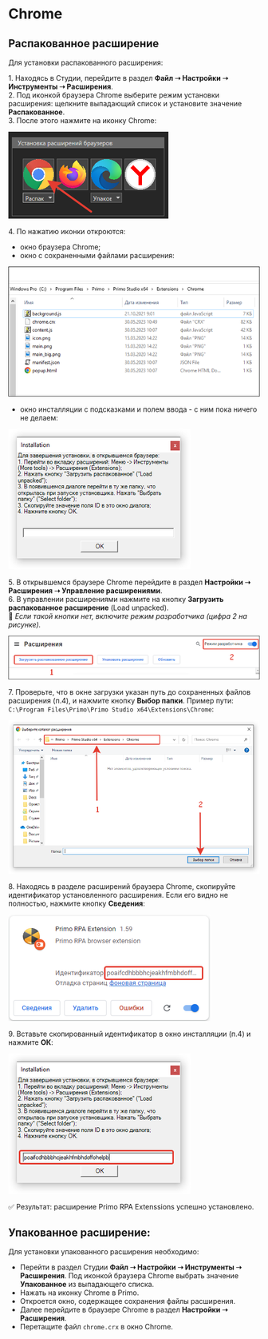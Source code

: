# Chrome

## Распакованное расширение

Для установки распакованного расширения:

1\. Находясь в Студии, перейдите в раздел **Файл ➝ Настройки ➝ Инструменты ➝ Расширения**.\
2\. Под иконкой браузера Chrome выберите режим установки расширения: щелкните выпадающий список и установите значение **Распакованное**.\
3\. После этого нажмите на иконку Chrome:

  ![](../../../.gitbook/assets/chrome-icon.png)

4\. По нажатию иконки откроются:
  * окно браузера Chrome;
  * окно с сохраненными файлами расширения:
 
 ![](../../../.gitbook/assets/chrome-files-list.png)
   
  * окно инсталляции с подсказками и полем ввода - с ним пока ничего не делаем:
 
 ![](../../../.gitbook/assets/chrome-install-id.png)

5\. В открывшемся браузере Chrome перейдите в раздел **Настройки ➝ Расширения ➝ Управление расширениями**.\
6\. В управлении расширениями нажмите на кнопку **Загрузить распакованное расширение** (Load unpacked).\
    :small_blue_diamond: *Если такой кнопки нет, включите режим разработчика (цифра 2 на рисунке).*

 ![](../../../.gitbook/assets/chrome-extensions.png)

7\. Проверьте, что в окне загрузки указан путь до сохраненных файлов расширения (п.4), и нажмите кнопку **Выбор папки**. Пример пути: `C:\Program Files\Primo\Primo Studio x64\Extensions\Chrome`:

 ![](../../../.gitbook/assets/extensions-path-chrome.png)

8\. Находясь в разделе расширений браузера Chrome, скопируйте идентификатор установленного расширения. Если его видно не полностью, нажмите кнопку **Сведения**:

 ![](../../../.gitbook/assets/id-extensions-chrome.png)

9\. Вставьте скопированный идентификатор в окно инсталляции (п.4) и нажмите **ОК**:

 ![](../../../.gitbook/assets/install-id-extensions-chrome.png)

:white_check_mark: Результат: расширение Primo RPA Extenssions успешно установлено.

## Упакованное расширение:

Для установки упакованного расширения необходимо:

* Перейти в раздел Студии **Файл ➝ Настройки ➝ Инструменты ➝ Расширения**. Под иконкой браузера Chrome выбрать значение **Упакованное** из выпадающего списка. 
* Нажать на иконку Chrome в Primo.
* Откроется окно, содержащее сохранения файлы расширения.
* Далее перейдите в браузере Chrome в раздел **Настройки ➝ Расширения**.
* Перетащите файл `chrome.crx` в окно Chrome.

